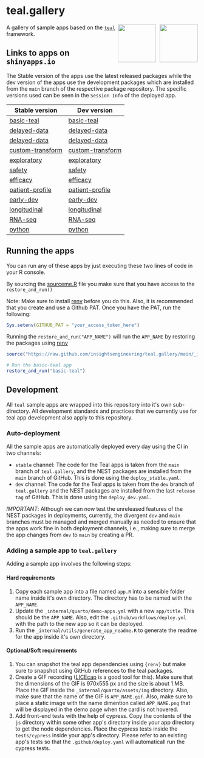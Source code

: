# teal.gallery

<a href="https://github.com/insightsengineering/teal" target="_blank">
  <img align="right" width=auto height="100" src="https://raw.githubusercontent.com/insightsengineering/hex-stickers/main/PNG/teal.png" style="margin-left:10px;">
</a>
<a href="https://github.com/insightsengineering/teal.gallery" target="_blank">
  <img align="right" width=auto height="100" src="https://raw.githubusercontent.com/insightsengineering/hex-stickers/main/PNG/teal.gallery.png">
</a>

A gallery of sample apps based on the [`teal`](https://github.com/insightsengineering/teal) framework.

## Links to apps on `shinyapps.io`

The Stable version of the apps use the latest released packages while the dev version of the apps use the development packages which are installed from the `main` branch of the respective package repository. The specific versions used can be seen in the `Session Info` of the deployed app.

| Stable version                                                                   | Dev version                                                                   |
| -------------------------------------------------------------------------------- | ----------------------------------------------------------------------------- |
| [basic-teal](https://genentech.shinyapps.io/NEST_basic-teal_stable/)             | [basic-teal](https://genentech.shinyapps.io/NEST_basic-teal_dev/)             |
| [delayed-data](https://genentech.shinyapps.io/NEST_teal-as-shiny-module_stable/) | [delayed-data](https://genentech.shinyapps.io/NEST_teal-as-shiny-module_dev/) |
| [delayed-data](https://genentech.shinyapps.io/NEST_delayed-data_stable/)         | [delayed-data](https://genentech.shinyapps.io/NEST_delayed-data_dev/)         |
| [custom-transform](https://genentech.shinyapps.io/NEST_custom-transform_stable/) | [custom-transform](https://genentech.shinyapps.io/NEST_custom-transform_dev/) |
| [exploratory](https://genentech.shinyapps.io/NEST_exploratory_stable/)           | [exploratory](https://genentech.shinyapps.io/NEST_exploratory_dev/)           |
| [safety](https://genentech.shinyapps.io/NEST_safety_stable/)                     | [safety](https://genentech.shinyapps.io/NEST_safety_dev/)                     |
| [efficacy](https://genentech.shinyapps.io/NEST_efficacy_stable/)                 | [efficacy](https://genentech.shinyapps.io/NEST_efficacy_dev/)                 |
| [patient-profile](https://genentech.shinyapps.io/NEST_patient-profile_stable/)   | [patient-profile](https://genentech.shinyapps.io/NEST_patient-profile_dev/)   |
| [early-dev](https://genentech.shinyapps.io/NEST_early-dev_stable/)               | [early-dev](https://genentech.shinyapps.io/NEST_early-dev_dev/)               |
| [longitudinal](https://genentech.shinyapps.io/NEST_longitudinal_stable/)         | [longitudinal](https://genentech.shinyapps.io/NEST_longitudinal_dev/)         |
| [RNA-seq](https://genentech.shinyapps.io/NEST_RNA-seq_stable/)                   | [RNA-seq](https://genentech.shinyapps.io/NEST_RNA-seq_dev/)                   |
| [python](https://genentech.shinyapps.io/NEST_python_stable/)                     | [python](https://genentech.shinyapps.io/NEST_python_dev/)                     |

## Running the apps

You can run any of these apps by just executing these two lines of code in your R console.

By sourcing the [sourceme.R](https://github.com/insightsengineering/teal.gallery/blob/main/utils/sourceme.R) file you make sure that you have access to the `restore_and_run()`

Note: Make sure to install [renv](https://rstudio.github.io/renv/index.html) before you do this. Also, it is recommended that you create and use a Github PAT. Once you have the PAT, run the following:

```R
Sys.setenv(GITHUB_PAT = "your_access_token_here")
```

Running the `restore_and_run("APP_NAME")` will run the `APP_NAME` by restoring the packages using [renv](https://rstudio.github.io/renv/)

```R
source("https://raw.github.com/insightsengineering/teal.gallery/main/_internal/utils/sourceme.R")

# Run the basic-teal app
restore_and_run("basic-teal")
```

## Development

All `teal` sample apps are wrapped into this repository into it's own sub-directory. All development standards and practices that we currently use for teal app development also apply to this repository.

### Auto-deployment

All the sample apps are automatically deployed every day using the CI in two channels:

- `stable` channel: The code for the Teal apps is taken from the `main` branch of `teal.gallery`, and the NEST packages are installed from the `main` branch of GitHub. This is done using the `deploy_stable.yaml`.
- `dev` channel: The code for the Teal apps is taken from the `dev` branch of `teal.gallery` and the NEST packages are installed from the last `release tag` of GitHub. This is done using the `deploy_dev.yaml`.

_IMPORTANT_: Although we can now test the unreleased features of the NEST packages in deployments, currently, the divergent `dev` and `main` branches must be managed and merged manually as needed to ensure that the apps work fine in both deployment channels, i.e., making sure to merge the app changes from `dev` to `main` by creating a PR.

### Adding a sample app to `teal.gallery`

Adding a sample app involves the following steps:

#### Hard requirements

1. Copy each sample app into a file named `app.R` into a sensible folder name inside it's own directory. The directory has to be named with the `APP_NAME`.
2. Update the `_internal/quarto/demo-apps.yml` with a new `app/title`. This should be the `APP_NAME`. Also, edit the `.github/workflows/deploy.yml` with the path to the new app so it can be deployed.
3. Run the `_internal/utils/generate_app_readme.R` to generate the readme for the app inside it's own directory.

#### Optional/Soft requirements

1. You can snapshot the teal app dependencies using `{renv}` but make sure to snapshot using GitHub references to the teal packages.
2. Create a GIF recording ([LICEcap](https://www.cockos.com/licecap/) is a good tool for this). Make sure that the dimensions of the GIF is 970x555 px and the size is about 1 MB. Place the GIF inside the `_internal/quarto/assets/img` directory. Also, make sure that the name of the GIF is `APP_NAME.gif`. Also, make sure to place a static image with the name dimention called `APP_NAME.png` that will be displayed in the demo page when the card is not hovered.
3. Add front-end tests with the help of cypress. Copy the contents of the `js` directory within some other app's directory inside your app directory to get the node dependencies. Place the cypress tests inside the `tests/cypress` inside your app's directory. Please refer to an existing app's tests so that the `.github/deploy.yaml` will automaticall run the cypress tests.
